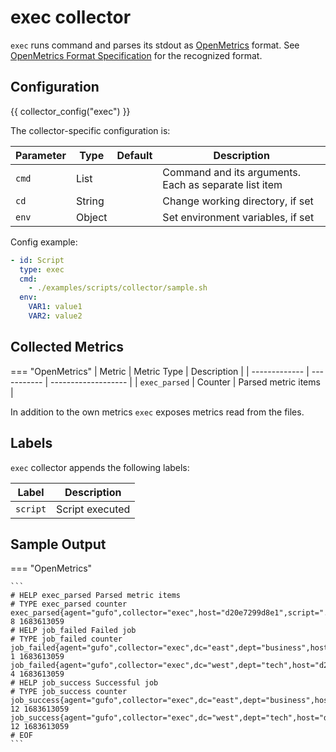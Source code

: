 # exec collector

`exec` runs command and parses its stdout as [OpenMetrics](../openmetrics.md) format.
See [OpenMetrics Format Specification](../openmetrics.md) for the recognized
format.

## Configuration

{{ collector_config("exec") }}

The collector-specific configuration is:

| Parameter | Type   | Default | Description                                           |
| --------- | ------ | ------- | ----------------------------------------------------- |
| `cmd`     | List   |         | Command and its arguments. Each as separate list item |
| `cd`      | String |         | Change working directory, if set                      |
| `env`     | Object |         | Set environment variables, if set                     |

Config example:

``` yaml
- id: Script
  type: exec
  cmd:
    - ./examples/scripts/collector/sample.sh
  env:
    VAR1: value1
    VAR2: value2
```

## Collected Metrics

=== "OpenMetrics"
  | Metric        | Metric Type | Description         |
  | ------------- | ----------- | ------------------- |
  | `exec_parsed` | Counter     | Parsed metric items |

  In addition to the own metrics `exec` exposes metrics read from the files.

## Labels

`exec` collector appends the following labels:

| Label    | Description     |
| -------- | --------------- |
| `script` | Script executed |

## Sample Output

=== "OpenMetrics"

    ```
    # HELP exec_parsed Parsed metric items
    # TYPE exec_parsed counter
    exec_parsed{agent="gufo",collector="exec",host="d20e7299d8e1",script="./examples/scripts/collector/sample.sh",zone="DC1"} 8 1683613059
    # HELP job_failed Failed job
    # TYPE job_failed counter
    job_failed{agent="gufo",collector="exec",dc="east",dept="business",host="d20e7299d8e1",zone="DC1"} 1 1683613059
    job_failed{agent="gufo",collector="exec",dc="west",dept="tech",host="d20e7299d8e1",zone="DC1"} 4 1683613059
    # HELP job_success Successful job
    # TYPE job_success counter
    job_success{agent="gufo",collector="exec",dc="east",dept="business",host="d20e7299d8e1",zone="DC1"} 12 1683613059
    job_success{agent="gufo",collector="exec",dc="west",dept="tech",host="d20e7299d8e1",zone="DC1"} 12 1683613059
    # EOF
    ```